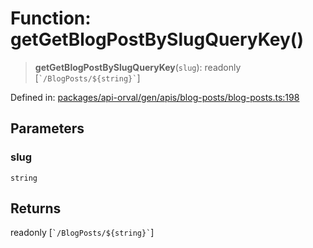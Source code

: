 # Function: getGetBlogPostBySlugQueryKey()

> **getGetBlogPostBySlugQueryKey**(`slug`): readonly \[`` `/BlogPosts/${string}` ``\]

Defined in: [packages/api-orval/gen/apis/blog-posts/blog-posts.ts:198](https://github.com/the-inconvenience-store/mono-example/blob/a3e1f4667d455f254c4a536af743fc2dff215781/packages/api-orval/gen/apis/blog-posts/blog-posts.ts#L198)

## Parameters

### slug

`string`

## Returns

readonly \[`` `/BlogPosts/${string}` ``\]
